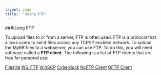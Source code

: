 ```yaml
---
layout: page
title:  "Using FTP"
---
```



###Using FTP


To upload files to or from a server, FTP is often used. FTP is a protocol that allows users to send files across any TCP/IP enabled network. To upload the MyBB files to a webserver, you can use FTP. To do this, you will need software called a **FTP client**. The following is a list of FTP clients that are free for personal use:

[Filezilla](http://filezilla-project.org/)
[WS_FTP](http://ipswitch.com/)
[WinSCP](http://winscp.net/eng/index.php)
[Cyberduck](http://cyberduck.ch/)
[NcFTP Client](http://www.ncftp.com/ncftp)
[GFTP Client](http://gftp.seul.org/)

